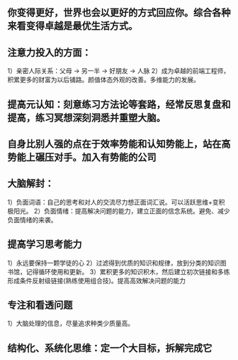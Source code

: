 ## 你变得更好，世界也会以更好的方式回应你。综合各种来看变得卓越是最优生活方式。

## 注意力投入的方面：
1）亲密人际关系：父母 -> 另一半 -> 好朋友 -> 人脉
2）成为卓越的前端工程师，积累更多的财富为以后铺路。颜值体态外观的改善。多维能力的发展。

## 提高元认知：刻意练习方法论等套路，经常反思复盘和提高，练习冥想深刻洞悉并重塑大脑。

## 自身比别人强的点在于效率势能和认知势能上，站在高势能上碾压对手。加入有势能的公司

## 大脑解封：
1）负面词语：自己的思考和对人的交流尽力想正面词汇说。可以活跃思维+变积极阳光。
2）负面情绪：提高解决问题的能力，建立正面的信念系统。避免、减少负面情绪的来袭。

## 提高学习思考能力
1）永远要保持一颗学徒的心
2）过滤得到优质的知识和规律，放到分类的知识图书馆，记得循环使用和更新。
3）累积更多的知识积木，然后建立初次链接和多练形成条件反射级链接(熟练使用组合技)。提高高效解决问题的能力

## 专注和看透问题
1）大脑处理的信息，尽量追求种类少质量高。

## 结构化、系统化思维：定一个大目标，拆解完成它